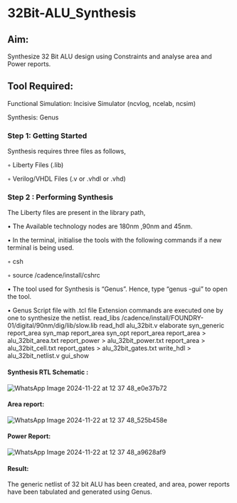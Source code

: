 # 32Bit-ALU_Synthesis

## Aim:

Synthesize 32 Bit ALU design using Constraints and analyse area and Power reports.

## Tool Required:

Functional Simulation: Incisive Simulator (ncvlog, ncelab, ncsim)

Synthesis: Genus

### Step 1: Getting Started

Synthesis requires three files as follows,

◦ Liberty Files (.lib)

◦ Verilog/VHDL Files (.v or .vhdl or .vhd)

### Step 2 : Performing Synthesis

The Liberty files are present in the library path,

• The Available technology nodes are 180nm ,90nm and 45nm.

• In the terminal, initialise the tools with the following commands if a new terminal is being
used.

◦ csh

◦ source /cadence/install/cshrc

• The tool used for Synthesis is “Genus”. Hence, type “genus -gui” to open the tool.

• Genus Script file with .tcl file Extension commands are executed one by one to synthesize the netlist.
            read_libs /cadence/install/FOUNDRY-01/digital/90nm/dig/lib/slow.lib
            read_hdl alu_32bit.v
            elaborate
            syn_generic
            report_area
            syn_map
            report_area
            syn_opt
            report_area 
            report_area > alu_32bit_area.txt
            report_power > alu_32bit_power.txt
            report_area > alu_32bit_cell.txt
            report_gates > alu_32bit_gates.txt
            write_hdl > alu_32bit_netlist.v
            gui_show

#### Synthesis RTL Schematic :
![WhatsApp Image 2024-11-22 at 12 37 48_e0e37b72](https://github.com/user-attachments/assets/1df8f23d-537f-42d0-a202-99471331da31)

#### Area report:
![WhatsApp Image 2024-11-22 at 12 37 48_525b458e](https://github.com/user-attachments/assets/fa9e5484-94c9-49cd-af80-b71a204771da)

#### Power Report:
![WhatsApp Image 2024-11-22 at 12 37 48_a9628af9](https://github.com/user-attachments/assets/3cbeac9d-729e-4672-8367-20e02763cac7)

#### Result: 

The generic netlist of 32 bit ALU  has been created, and area, power reports have been tabulated and generated using Genus.
